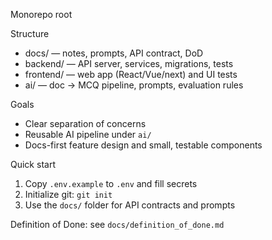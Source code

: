 Monorepo root

Structure

- docs/       — notes, prompts, API contract, DoD
- backend/    — API server, services, migrations, tests
- frontend/   — web app (React/Vue/next) and UI tests
- ai/         — doc -> MCQ pipeline, prompts, evaluation rules

Goals

- Clear separation of concerns
- Reusable AI pipeline under `ai/`
- Docs-first feature design and small, testable components

Quick start

1. Copy `.env.example` to `.env` and fill secrets
2. Initialize git: `git init`
3. Use the `docs/` folder for API contracts and prompts

Definition of Done: see `docs/definition_of_done.md`
